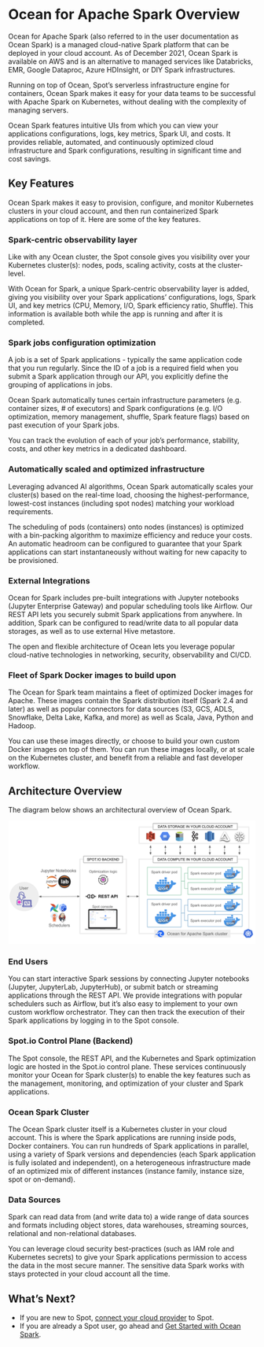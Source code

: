<meta name="robots" content="noindex">

# Ocean for Apache Spark Overview

Ocean for Apache Spark (also referred to in the user documentation as Ocean Spark) is a managed cloud-native Spark platform that can be deployed in your cloud account. As of December 2021, Ocean Spark is available on AWS and is an alternative to managed services like Databricks, EMR, Google Dataproc, Azure HDInsight, or DIY Spark infrastructures.

Running on top of Ocean, Spot’s serverless infrastructure engine for containers, Ocean Spark makes it easy for your data teams to be successful with Apache Spark on Kubernetes, without dealing with the complexity of managing servers.

Ocean Spark features intuitive UIs from which you can view your applications configurations, logs, key metrics, Spark UI, and costs. It provides reliable, automated, and continuously optimized cloud infrastructure and Spark configurations, resulting in significant time and cost savings.

## Key Features

Ocean Spark makes it easy to provision, configure, and monitor Kubernetes clusters in your cloud account, and then run containerized Spark applications on top of it. Here are some of the key features.

### Spark-centric observability layer

Like with any Ocean cluster, the Spot console gives you visibility over your Kubernetes cluster(s): nodes, pods, scaling activity, costs at the cluster-level.

With Ocean for Spark, a unique Spark-centric observability layer is added, giving you visibility over your Spark applications’ configurations, logs, Spark UI, and key metrics (CPU, Memory, I/O, Spark efficiency ratio, Shuffle). This information is available both while the app is running and after it is completed.

### Spark jobs configuration optimization

A job is a set of Spark applications - typically the same application code that you run regularly. Since the ID of a job is a required field when you submit a Spark application through our API, you explicitly define the grouping of applications in jobs.

Ocean Spark automatically tunes certain infrastructure parameters (e.g. container sizes, # of executors) and Spark configurations (e.g. I/O optimization, memory management, shuffle, Spark feature flags) based on past execution of your Spark jobs.

You can track the evolution of each of your job’s performance, stability, costs, and other key metrics in a dedicated dashboard.

### Automatically scaled and optimized infrastructure

Leveraging advanced AI algorithms, Ocean Spark automatically scales your cluster(s) based on the real-time load, choosing the highest-performance, lowest-cost instances (including spot nodes) matching your workload requirements.

The scheduling of pods (containers) onto nodes (instances) is optimized with a bin-packing algorithm to maximize efficiency and reduce your costs. An automatic headroom can be configured to guarantee that your Spark applications can start instantaneously without waiting for new capacity to be provisioned.

### External Integrations

Ocean for Spark includes pre-built integrations with Jupyter notebooks (Jupyter Enterprise Gateway) and popular scheduling tools like Airflow. Our REST API lets you securely submit Spark applications from anywhere. In addition, Spark can be configured to read/write data to all popular data storages, as well as to use external Hive metastore.

The open and flexible architecture of Ocean lets you leverage popular cloud-native technologies in networking, security, observability and CI/CD.

### Fleet of Spark Docker images to build upon

The Ocean for Spark team maintains a fleet of optimized Docker images for Apache. These images contain the Spark distribution itself (Spark 2.4 and later) as well as popular connectors for data sources (S3, GCS, ADLS, Snowflake, Delta Lake, Kafka, and more) as well as Scala, Java, Python and Hadoop.

You can use these images directly, or choose to build your own custom Docker images on top of them. You can run these images locally, or at scale on the Kubernetes cluster, and benefit from a reliable and fast developer workflow.

## Architecture Overview

The diagram below shows an architectural overview of Ocean Spark.

<img src="/ocean-spark/_media/ocean-spark-overview-01.png" />

### End Users

You can start interactive Spark sessions by connecting Jupyter notebooks (Jupyter, JupyterLab, JupyterHub), or submit batch or streaming applications through the REST API. We provide integrations with popular schedulers such as Airflow, but it’s also easy to implement to your own custom workflow orchestrator. They can then track the execution of their Spark applications by logging in to the Spot console.

### Spot.io Control Plane (Backend)

The Spot console, the REST API, and the Kubernetes and Spark optimization logic are hosted in the Spot.io control plane. These services continuously monitor your Ocean for Spark cluster(s) to enable the key features such as the management, monitoring, and optimization of your cluster and Spark applications.

### Ocean Spark Cluster

The Ocean Spark cluster itself is a Kubernetes cluster in your cloud account. This is where the Spark applications are running inside pods, Docker containers. You can run hundreds of Spark applications in parallel, using a variety of Spark versions and dependencies (each Spark application is fully isolated and independent), on a heterogeneous infrastructure made of an optimized mix of different instances (instance family, instance size, spot or on-demand).

### Data Sources

Spark can read data from (and write data to) a wide range of data sources and formats including object stores, data warehouses, streaming sources, relational and non-relational databases.

You can leverage cloud security best-practices (such as IAM role and Kubernetes secrets) to give your Spark applications permission to access the data in the most secure manner. The sensitive data Spark works with stays protected in your cloud account all the time.

## What’s Next?
- If you are new to Spot, [connect your cloud provider](connect-your-cloud-provider/aws-account) to Spot.
- If you are already a Spot user, go ahead and [Get Started with Ocean Spark](ocean-spark/getting-started/).
